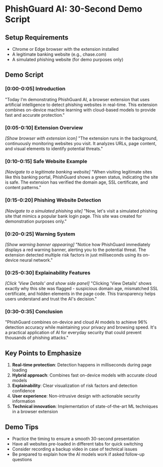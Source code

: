 # PhishGuard AI: 30-Second Demo Script

## Setup Requirements

- Chrome or Edge browser with the extension installed
- A legitimate banking website (e.g., chase.com)
- A simulated phishing website (for demo purposes only)

## Demo Script

### [0:00-0:05] Introduction
"Today I'm demonstrating PhishGuard AI, a browser extension that uses artificial intelligence to detect phishing websites in real-time. This extension combines on-device machine learning with cloud-based models to provide fast and accurate protection."

### [0:05-0:10] Extension Overview
*[Show browser with extension icon]*
"The extension runs in the background, continuously monitoring websites you visit. It analyzes URLs, page content, and visual elements to identify potential threats."

### [0:10-0:15] Safe Website Example
*[Navigate to a legitimate banking website]*
"When visiting legitimate sites like this banking portal, PhishGuard shows a green status, indicating the site is safe. The extension has verified the domain age, SSL certificate, and content patterns."

### [0:15-0:20] Phishing Website Detection
*[Navigate to a simulated phishing site]*
"Now, let's visit a simulated phishing site that mimics a popular bank login page. This site was created for demonstration purposes only."

### [0:20-0:25] Warning System
*[Show warning banner appearing]*
"Notice how PhishGuard immediately displays a red warning banner, alerting you to the potential threat. The extension detected multiple risk factors in just milliseconds using its on-device neural network."

### [0:25-0:30] Explainability Features
*[Click 'View Details' and show side panel]*
"Clicking 'View Details' shows exactly why this site was flagged - suspicious domain age, mismatched SSL certificate, and hidden elements in the page code. This transparency helps users understand and trust the AI's decision."

### [0:30-0:35] Conclusion
"PhishGuard combines on-device and cloud AI models to achieve 96% detection accuracy while maintaining your privacy and browsing speed. It's a practical application of AI for everyday security that could prevent thousands of phishing attacks."

## Key Points to Emphasize

1. **Real-time protection**: Detection happens in milliseconds during page loading
2. **Hybrid approach**: Combines fast on-device models with accurate cloud models
3. **Explainability**: Clear visualization of risk factors and detection confidence
4. **User experience**: Non-intrusive design with actionable security information
5. **Technical innovation**: Implementation of state-of-the-art ML techniques in a browser extension

## Demo Tips

- Practice the timing to ensure a smooth 30-second presentation
- Have all websites pre-loaded in different tabs for quick switching
- Consider recording a backup video in case of technical issues
- Be prepared to explain how the AI models work if asked follow-up questions